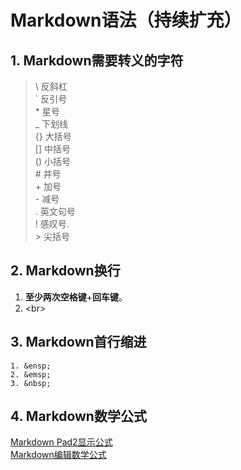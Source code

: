# Markdown语法（持续扩充）

## 1. Markdown需要转义的字符  
> \\ 反斜杠  
> \` 反引号  
> \* 星号  
> \_ 下划线  
>  \{\} 大括号  
> \[\] 中括号  
> \(\) 小括号  
>  \# 井号  
>  \+ 加号   
> \- 减号   
> \. 英文句号  
>  \! 感叹号.  
>  \> 尖括号

## 2. Markdown换行  
1. **至少两次空格键**+**回车键**。
2. <br\>
## 3. Markdown首行缩进  
	1. &ensp;
	2. &emsp;
	3. &nbsp;

## 4. Markdown数学公式
[Markdown Pad2显示公式](https://blog.csdn.net/qq_23091073/article/details/79888859)  
[Markdown编辑数学公式](https://blog.csdn.net/huanhuan_coder/article/details/79325071)